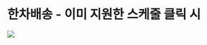 # 한차배송 - 이미 지원한 스케줄 클릭 시

![](https://kakaomobilitysupport.zendesk.com/hc/article_attachments/35409023804697)